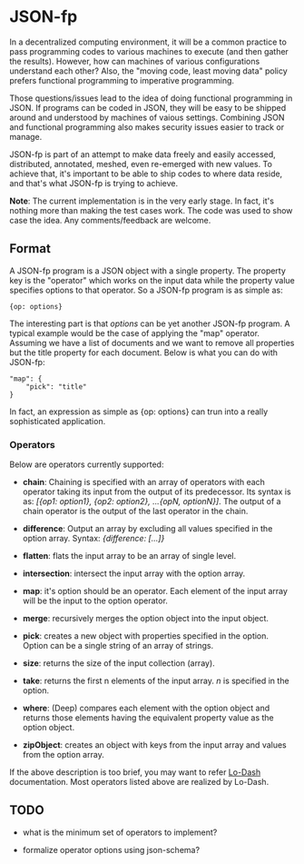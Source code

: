 JSON-fp
=======

In a decentralized computing environment, it will be a common practice to pass programming codes to various machines to execute (and then gather the results). However, how can machines of various configurations understand each other? Also, the "moving code, least moving data" policy prefers functional programming to imperative programming.

Those questions/issues lead to the idea of doing functional programming in JSON. If programs can be coded in JSON, they will be easy to be shipped around and understood by machines of vaious settings. Combining JSON and functional programming also makes security issues easier to track or manage.

JSON-fp is part of an attempt to make data freely and easily accessed, distributed, annotated, meshed, even re-emerged with new values. To achieve that, it's important to be able to ship codes to where data reside, and that's what JSON-fp is trying to achieve.

**Note**: The current implementation is in the very early stage. In fact, it's nothing more than making the test cases work. The code was used to show case the idea. Any comments/feedback are welcome.

## Format
A JSON-fp program is a JSON object with a single property. The property key is the "operator" which works on the input data while the property value specifies options to that operator. So a JSON-fp program is as simple as:

    {op: options}

The interesting part is that _options_ can be yet another JSON-fp program. A typical example would be the case of applying the "map" operator. Assuming we have a list of documents and we want to remove all properties but the title property for each document. Below is what you can do with JSON-fp:

    "map": {
    	"pick": "title"
    }

In fact, an expression as simple as {op: options} can trun into a really sophisticated application.


### Operators
Below are operators currently supported:

+ **chain**: Chaining is specified with an array of operators with each operator taking its input from the output of its predecessor. Its syntax is as: _[{op1: option1}, {op2: option2}, ...{opN, optionN}]_. The output of a chain operator is the output of the last operator in the chain.

+ **difference**: Output an array by excluding all values specified in the option array. Syntax: _{difference: [...]}_

+ **flatten**: flats the input array to be an array of single level.

+ **intersection**: intersect the input array with the option array.

+ **map**: it's option should be an operator. Each element of the input array will be the input to the option operator.

+ **merge**: recursively merges the option object into the input object.

+ **pick**: creates a new object with properties specified in the option. Option can be a single string of an array of strings.

+ **size**: returns the size of the input collection (array).

+ **take**: returns the first n elements of the input array. _n_ is specified in the option.

+ **where**: (Deep) compares each element with the option object and returns those elements having the equivalent property value as the option object.

+ **zipObject**: creates an object with keys from the input array and values from the option array.

If the above description is too brief, you may want to refer [Lo-Dash](https://lodash.com/docs#pick) documentation. Most operators listed above are realized by Lo-Dash.

## TODO

+ what is the minimum set of operators to implement?

+ formalize operator options using json-schema?
